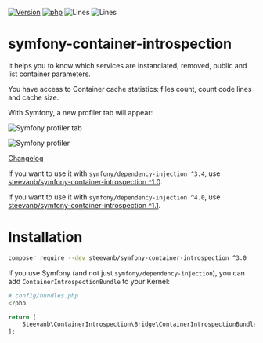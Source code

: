[![Version](https://img.shields.io/badge/version-3.0.1-4B9081.svg)](https://github.com/steevanb/symfony-container-introspection/tree/3.0.1)
[![php](https://img.shields.io/badge/php-^7.1-blue.svg)](https://php.net)
![Lines](https://img.shields.io/badge/code%20lines-927-green.svg)
![Lines](https://img.shields.io/badge/code%20lines-1,860-blue.svg)

symfony-container-introspection
===============================

It helps you to know which services are instanciated, removed, public and list container parameters.

You have access to Container cache statistics: files count, count code lines and cache size.

With Symfony, a new profiler tab will appear:

![Symfony profiler tab](symfony_profiler_tab.png)

![Symfony profiler](symfony_profiler.png)

[Changelog](changelog.md)

If you want to use it with `symfony/dependency-injection ^3.4`, use [steevanb/symfony-container-introspection ^1.0](https://github.com/steevanb/symfony-container-introspection/tree/1.0.x).

If you want to use it with `symfony/dependency-injection ^4.0`, use [steevanb/symfony-container-introspection ^1.1](https://github.com/steevanb/symfony-container-introspection/tree/1.1.x).

Installation
============

```bash
composer require --dev steevanb/symfony-container-introspection ^3.0
```

If you use Symfony (and not just `symfony/dependency-injection`), you can add `ContainerIntrospectionBundle` to your Kernel:
```php
# config/bundles.php
<?php

return [
    Steevanb\ContainerIntrospection\Bridge\ContainerIntrospectionBundle\ContainerIntrospectionBundle::class => ['dev' => true]
];
```
